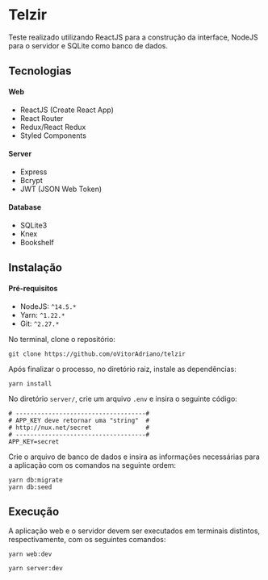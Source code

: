 # Telzir

Teste realizado utilizando ReactJS para a construção da interface, NodeJS para o servidor e SQLite como banco de dados.

## Tecnologias

#### Web

-   ReactJS (Create React App)
-   React Router
-   Redux/React Redux
-   Styled Components

#### Server

-   Express
-   Bcrypt
-   JWT (JSON Web Token)

#### Database

-   SQLite3
-   Knex
-   Bookshelf

## Instalação

#### Pré-requisitos

-   NodeJS: `^14.5.*`
-   Yarn: `^1.22.*`
-   Git: `^2.27.*`

No terminal, clone o repositório:

```
git clone https://github.com/oVitorAdriano/telzir
```

Após finalizar o processo, no diretório raiz, instale as dependências:

```
yarn install
```

No diretório `server/`, crie um arquivo `.env` e insira o seguinte código:

```
# ------------------------------------#
# APP_KEY deve retornar uma "string"  #
# http://nux.net/secret               #
# ------------------------------------#
APP_KEY=secret
```

Crie o arquivo de banco de dados e insira as informações necessárias para a aplicação com os comandos na seguinte ordem:

```
yarn db:migrate
yarn db:seed
```

## Execução

A aplicação web e o servidor devem ser executados em terminais distintos, respectivamente, com os seguintes comandos:

```
yarn web:dev
```

```
yarn server:dev
```
